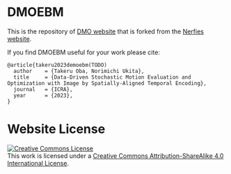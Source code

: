 # DMOEBM

This is the repository of [DMO website](https://obat2343.github.io/DMOEBM.github.io) that is forked from the [Nerfies website](https://nerfies.github.io).

If you find DMOEBM useful for your work please cite:
```
@article{takeru2023demoebm(TODO)
  author    = {Takeru Oba, Norimichi Ukita},
  title     = {Data-Driven Stochastic Motion Evaluation and Optimization with Image by Spatially-Aligned Temporal Encoding},
  journal   = {ICRA},
  year      = {2023},
}
```

# Website License
<a rel="license" href="http://creativecommons.org/licenses/by-sa/4.0/"><img alt="Creative Commons License" style="border-width:0" src="https://i.creativecommons.org/l/by-sa/4.0/88x31.png" /></a><br />This work is licensed under a <a rel="license" href="http://creativecommons.org/licenses/by-sa/4.0/">Creative Commons Attribution-ShareAlike 4.0 International License</a>.
